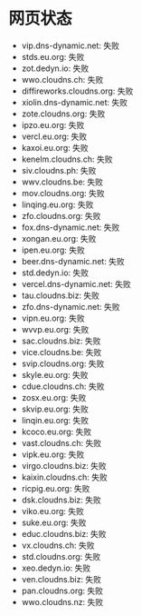 # 网页状态
- vip.dns-dynamic.net: 失败
- stds.eu.org: 失败
- zot.dedyn.io: 失败
- wwo.cloudns.ch: 失败
- diffireworks.cloudns.org: 失败
- xiolin.dns-dynamic.net: 失败
- zote.cloudns.org: 失败
- ipzo.eu.org: 失败
- vercl.eu.org: 失败
- kaxoi.eu.org: 失败
- kenelm.cloudns.ch: 失败
- siv.cloudns.ph: 失败
- wwv.cloudns.be: 失败
- mov.cloudns.org: 失败
- linqing.eu.org: 失败
- zfo.cloudns.org: 失败
- fox.dns-dynamic.net: 失败
- xongan.eu.org: 失败
- ipen.eu.org: 失败
- beer.dns-dynamic.net: 失败
- std.dedyn.io: 失败
- vercel.dns-dynamic.net: 失败
- tau.cloudns.biz: 失败
- zfo.dns-dynamic.net: 失败
- vipn.eu.org: 失败
- wvvp.eu.org: 失败
- sac.cloudns.biz: 失败
- vice.cloudns.be: 失败
- svip.cloudns.org: 失败
- skyle.eu.org: 失败
- cdue.cloudns.ch: 失败
- zosx.eu.org: 失败
- skvip.eu.org: 失败
- linqin.eu.org: 失败
- kcoco.eu.org: 失败
- vast.cloudns.ch: 失败
- vipk.eu.org: 失败
- virgo.cloudns.biz: 失败
- kaixin.cloudns.ch: 失败
- ricpig.eu.org: 失败
- dsk.cloudns.biz: 失败
- viko.eu.org: 失败
- suke.eu.org: 失败
- educ.cloudns.biz: 失败
- vx.cloudns.ch: 失败
- std.cloudns.org: 失败
- xeo.dedyn.io: 失败
- ven.cloudns.biz: 失败
- pan.cloudns.org: 失败
- wwo.cloudns.nz: 失败
